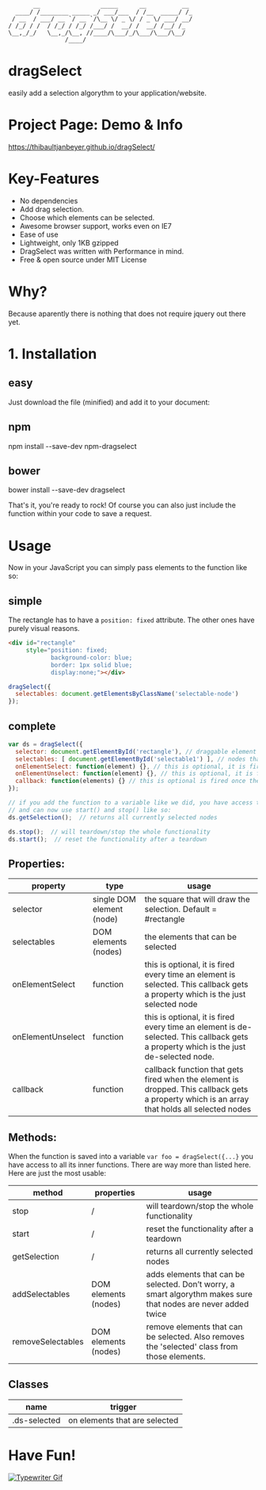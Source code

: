 ```
       __                 _____      __          __ 
  ____/ /________ _____ _/ ___/___  / /__  _____/ /_
 / __  / ___/ __ `/ __ `/\__ \/ _ \/ / _ \/ ___/ __/
/ /_/ / /  / /_/ / /_/ /___/ /  __/ /  __/ /__/ /_  
\__,_/_/   \__,_/\__, //____/\___/_/\___/\___/\__/  
                /____/                              
```

# dragSelect
easily add a selection algorythm to your application/website.

# Project Page: Demo & Info

https://thibaultjanbeyer.github.io/dragSelect/

# Key-Features

- No dependencies
- Add drag selection.
- Choose which elements can be selected.
- Awesome browser support, works even on IE7
- Ease of use
- Lightweight, only 1KB gzipped
- DragSelect was written with Performance in mind.
- Free & open source under MIT License

# Why?

Because aparently there is nothing that does not require jquery out there yet.

# 1. Installation
## easy

Just download the file (minified) and add it to your document:

<script src="https://thibaultjanbeyer.github.io/dragSelect/ds.min.js"></script>

## npm

npm install --save-dev npm-dragselect

## bower

bower install --save-dev dragselect

That's it, you're ready to rock!
Of course you can also just include the function within your code to save a request.

# Usage

Now in your JavaScript you can simply pass elements to the function like so:

## simple

The rectangle has to have a `position: fixed` attribute. The other ones have purely visual reasons.
```html
<div id="rectangle" 
     style="position: fixed;
            background-color: blue;
            border: 1px solid blue;
            display:none;"></div>
```

```javascript
dragSelect({
  selectables: document.getElementsByClassName('selectable-node')
});
```

## complete

```javascript
var ds = dragSelect({
  selector: document.getElementById('rectangle'), // draggable element '#rectangle is default but can be set to anything'
  selectables: [ document.getElementById('selectable1') ], // nodes that can be selected as array
  onElementSelect: function(element) {}, // this is optional, it is fired every time an element is selected. (element) = just selected node
  onElementUnselect: function(element) {}, // this is optional, it is fired every time an element is de-selected. (element) = just de-selected node.
  callback: function(elements) {} // this is optional is fired once the user releases the mouse. (elements) = selected nodes.
});

// if you add the function to a variable like we did, you have access to all its functions
// and can now use start() and stop() like so:
ds.getSelection();  // returns all currently selected nodes

ds.stop();  // will teardown/stop the whole functionality
ds.start();  // reset the functionality after a teardown
```

## Properties:
| property | type | usage |
|--- |--- |--- |
|selector |single DOM element (node) |the square that will draw the selection. Default = #rectangle|
|selectables |DOM elements (nodes) |the elements that can be selected|
|onElementSelect |function |this is optional, it is fired every time an element is selected. This callback gets a property which is the just selected node|
|onElementUnselect |function |this is optional, it is fired every time an element is de-selected. This callback gets a property which is the just de-selected node.|
|callback |function |callback function that gets fired when the element is dropped. This callback gets a property which is an array that holds all selected nodes|

## Methods:
When the function is saved into a variable `var foo = dragSelect({...}` you have access to all its inner functions. There are way more than listed here. Here are just the most usable:  

| method | properties | usage |
|--- |--- |--- |
|stop |/ |will teardown/stop the whole functionality |
|start |/ |reset the functionality after a teardown |
|getSelection |/ |returns all currently selected nodes |
|addSelectables |DOM elements (nodes) |adds elements that can be selected. Don’t worry, a smart algorythm makes sure that nodes are never added twice |
|removeSelectables |DOM elements (nodes) |remove elements that can be selected. Also removes the 'selected' class from those elements. |

## Classes
| name | trigger |
|--- |--- |
|.ds-selected | on elements that are selected

# Have Fun!

[![Typewriter Gif](https://thibaultjanbeyer.github.io/dragSelect/typewriter.gif)](http://thibaultjanbeyer.com/)